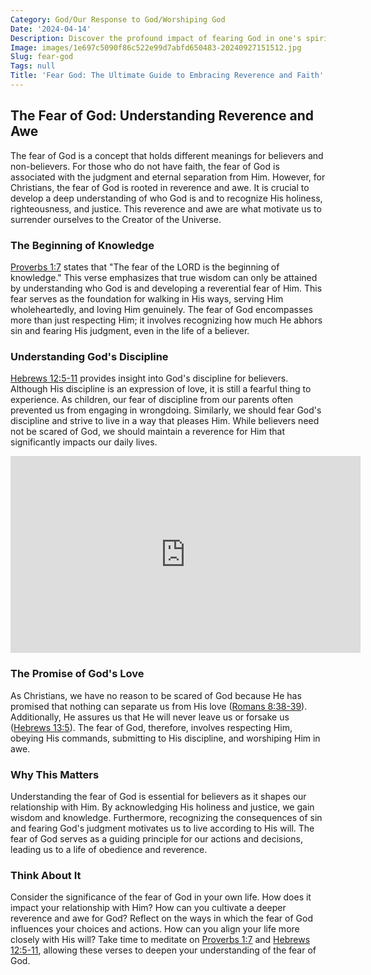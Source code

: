 ```yaml
---
Category: God/Our Response to God/Worshiping God
Date: '2024-04-14'
Description: Discover the profound impact of fearing God in one's spiritual journey. Explore the significance and implications of this reverential approach.
Image: images/1e697c5090f86c522e99d7abfd650483-20240927151512.jpg
Slug: fear-god
Tags: null
Title: 'Fear God: The Ultimate Guide to Embracing Reverence and Faith'
---
```


## The Fear of God: Understanding Reverence and Awe

The fear of God is a concept that holds different meanings for believers and non-believers. For those who do not have faith, the fear of God is associated with the judgment and eternal separation from Him. However, for Christians, the fear of God is rooted in reverence and awe. It is crucial to develop a deep understanding of who God is and to recognize His holiness, righteousness, and justice. This reverence and awe are what motivate us to surrender ourselves to the Creator of the Universe.

### The Beginning of Knowledge

[Proverbs 1:7](https://www.bibleref.com/Proverbs/1/Proverbs-1-7.html) states that "The fear of the LORD is the beginning of knowledge." This verse emphasizes that true wisdom can only be attained by understanding who God is and developing a reverential fear of Him. This fear serves as the foundation for walking in His ways, serving Him wholeheartedly, and loving Him genuinely. The fear of God encompasses more than just respecting Him; it involves recognizing how much He abhors sin and fearing His judgment, even in the life of a believer.

### Understanding God's Discipline

[Hebrews 12:5-11](https://www.bibleref.com/Hebrews/12/Hebrews-12-5.html) provides insight into God's discipline for believers. Although His discipline is an expression of love, it is still a fearful thing to experience. As children, our fear of discipline from our parents often prevented us from engaging in wrongdoing. Similarly, we should fear God's discipline and strive to live in a way that pleases Him. While believers need not be scared of God, we should maintain a reverence for Him that significantly impacts our daily lives.


<iframe width="560" height="315" src="https://www.youtube.com/embed/FSccRcek3tI" frameborder="0" allow="autoplay; encrypted-media" allowfullscreen></iframe>


### The Promise of God's Love

As Christians, we have no reason to be scared of God because He has promised that nothing can separate us from His love ([Romans 8:38-39](https://www.bibleref.com/Romans/8/Romans-8-38.html)). Additionally, He assures us that He will never leave us or forsake us ([Hebrews 13:5](https://www.bibleref.com/Hebrews/13/Hebrews-13-5.html)). The fear of God, therefore, involves respecting Him, obeying His commands, submitting to His discipline, and worshiping Him in awe.

### Why This Matters

Understanding the fear of God is essential for believers as it shapes our relationship with Him. By acknowledging His holiness and justice, we gain wisdom and knowledge. Furthermore, recognizing the consequences of sin and fearing God's judgment motivates us to live according to His will. The fear of God serves as a guiding principle for our actions and decisions, leading us to a life of obedience and reverence.

### Think About It

Consider the significance of the fear of God in your own life. How does it impact your relationship with Him? How can you cultivate a deeper reverence and awe for God? Reflect on the ways in which the fear of God influences your choices and actions. How can you align your life more closely with His will? Take time to meditate on [Proverbs 1:7](https://www.bibleref.com/Proverbs/1/Proverbs-1-7.html) and [Hebrews 12:5-11](https://www.bibleref.com/Hebrews/12/Hebrews-12-5.html), allowing these verses to deepen your understanding of the fear of God.